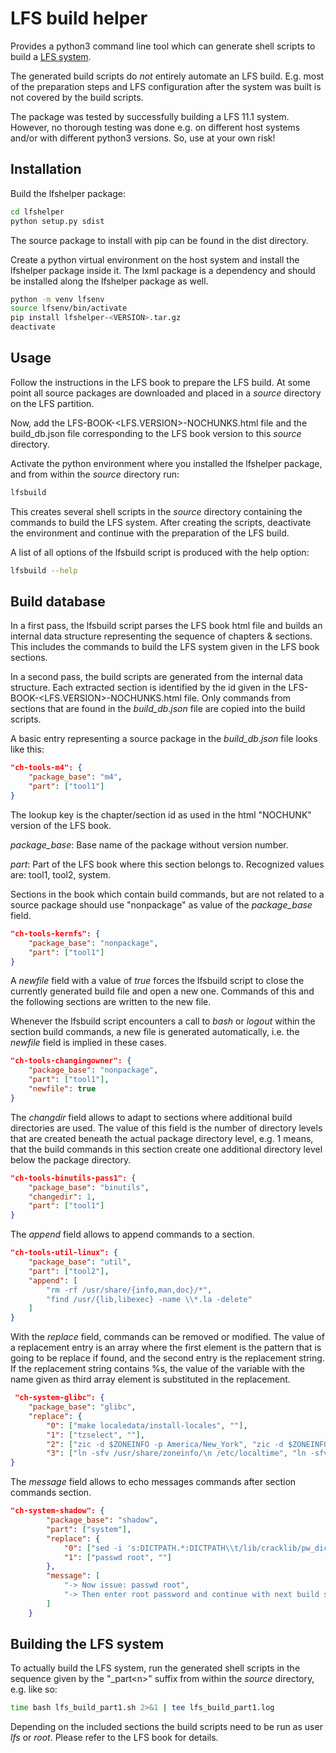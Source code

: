 # LFS build helper

Provides a python3 command line tool which can generate shell scripts to build a [LFS system](https://www.linuxfromscratch.org/).

The generated build scripts do *not* entirely automate an LFS build. E.g. most of the preparation steps and LFS configuration after the system was built is not covered by the build scripts.

The package was tested by successfully building a LFS 11.1 system. However, no thorough testing was done e.g. on different host systems and/or with different python3 versions. So, use at your own risk!

## Installation
Build the lfshelper package:
```sh
cd lfshelper
python setup.py sdist
```
The source package to install with pip can be found in the dist directory.

Create a python virtual environment on the host system and install the lfshelper package inside it. The lxml package is a dependency and should be installed along the lfshelper package as well.
```sh
python -m venv lfsenv
source lfsenv/bin/activate
pip install lfshelper-<VERSION>.tar.gz
deactivate
```
## Usage
Follow the instructions in the LFS book to prepare the LFS build. At some point all source packages are downloaded and placed in a *source* directory on the LFS partition.

Now, add the LFS-BOOK-<LFS.VERSION>-NOCHUNKS.html file and the build_db.json file corresponding to the LFS book version to this *source* directory.

Activate the python environment where you installed the lfshelper package, and from within the *source* directory run:

```sh
lfsbuild
```
This creates several shell scripts in the *source* directory containing the commands to build the LFS system. After creating the scripts, deactivate the environment and continue with the preparation of the LFS build.

A list of all options of the lfsbuild script is produced with the help option:
```sh
lfsbuild --help
```

## Build database
In a first pass, the lfsbuild script parses the LFS book html file and builds an internal data structure representing the sequence of chapters & sections. This includes the commands to build the LFS system given in the LFS book sections.

In a second pass, the build scripts are generated from the internal data structure. Each extracted section is identified by the id given in the LFS-BOOK-<LFS.VERSION>-NOCHUNKS.html file. Only commands from sections that are found in the *build_db.json* file are copied into the build scripts.

A basic entry representing a source package in the *build_db.json* file looks like this:

```json
"ch-tools-m4": {
    "package_base": "m4",
    "part": ["tool1"]
}
```
The lookup key is the chapter/section id as used in the html "NOCHUNK" version of the LFS book.

*package_base*: Base name of the package without version number.

*part*: Part of the LFS book where this section belongs to. Recognized values are: tool1, tool2, system.

Sections in the book which contain build commands, but are not related to a source package should use "nonpackage" as value of the *package_base* field.

```json
"ch-tools-kernfs": {
    "package_base": "nonpackage",
    "part": ["tool1"]
}
```
A *newfile* field with a value of *true* forces the lfsbuild script to close the currently generated build file and open a new one. Commands of this and the following sections are written to the new file.

Whenever the lfsbuild script encounters a call to *bash* or *logout* within the section build commands, a new file is generated automatically, i.e. the *newfile* field is implied in these cases.

```json
"ch-tools-changingowner": {
    "package_base": "nonpackage",
    "part": ["tool1"],
    "newfile": true
}
```
The *changdir* field allows to adapt to sections where additional build directories are used. The value of this field is the number of directory levels that are created beneath the actual package directory level, e.g. 1 means, that the build commands in this section create one additional directory level below the package directory.
```json
"ch-tools-binutils-pass1": {
    "package_base": "binutils",
    "changedir": 1,
    "part": ["tool1"]
}
```

The *append* field allows to append commands to a section.
```json
"ch-tools-util-linux": {
    "package_base": "util",
    "part": ["tool2"],
    "append": [
        "rm -rf /usr/share/{info,man,doc}/*",
        "find /usr/{lib,libexec} -name \\*.la -delete"
    ]
}
```

With the *replace* field, commands can be removed or modified. The value of a replacement entry is an array where the first element is the pattern that is going to be replace if found, and the second entry is the replacement string. If the replacement string contains %s, the value of the variable with the name given as third array element is substituted in the replacement.
```json
 "ch-system-glibc": {
    "package_base": "glibc",
    "replace": {
        "0": ["make localedata/install-locales", ""],
        "1": ["tzselect", ""],
        "2": ["zic -d $ZONEINFO -p America/New_York", "zic -d $ZONEINFO -p %s", "timezone"],
        "3": ["ln -sfv /usr/share/zoneinfo/\n /etc/localtime", "ln -sfv /usr/share/zoneinfo/%s /etc/localtime", "timezone"]
}
```
The *message* field allows to echo messages commands after section commands section.
```json
"ch-system-shadow": {
        "package_base": "shadow",
        "part": ["system"],
        "replace": {
            "0": ["sed -i 's:DICTPATH.*:DICTPATH\\t/lib/cracklib/pw_dict:' etc/login.defs", ""],
            "1": ["passwd root", ""]
        },
        "message": [
            "-> Now issue: passwd root",
            "-> Then enter root password and continue with next build script"
        ]
    }
```

## Building the LFS system
To actually build the LFS system, run the generated shell scripts in the sequence given by the "_part\<n>" suffix from within the *source* directory, e.g. like so:
```sh
time bash lfs_build_part1.sh 2>&1 | tee lfs_build_part1.log
```

Depending on the included sections the build scripts need to be run as user *lfs* or *root*. Please refer to the LFS book for details.
